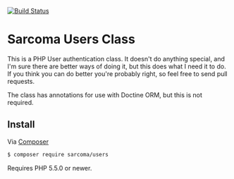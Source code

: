 [![Build Status](https://travis-ci.org/sarcoma/Sarcoma-User-Class.svg?branch=master)](https://travis-ci.org/sarcoma/Sarcoma-User-Class)
# Sarcoma Users Class
This is a PHP User authentication class. It doesn't do anything special, and I'm sure there are better ways of doing it, but this does what I need it to do. If you think you can do better you're probably right, so feel free to send pull requests.

The class has annotations for use with Doctine ORM, but this is not required.

## Install

Via [Composer](https://getcomposer.org/)

```bash
$ composer require sarcoma/users
```

Requires PHP 5.5.0 or newer.